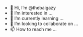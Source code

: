 - 👋 Hi, I’m @thebaigazy
- 👀 I’m interested in ...
- 🌱 I’m currently learning ...
- 💞️ I’m looking to collaborate on ...
- 📫 How to reach me ...

<!---
thebaigazy/thebaigazy is a ✨ special ✨ repository because its `README.md` (this file) appears on your GitHub profile.
You can click the Preview link to take a look at your changes.
--->
